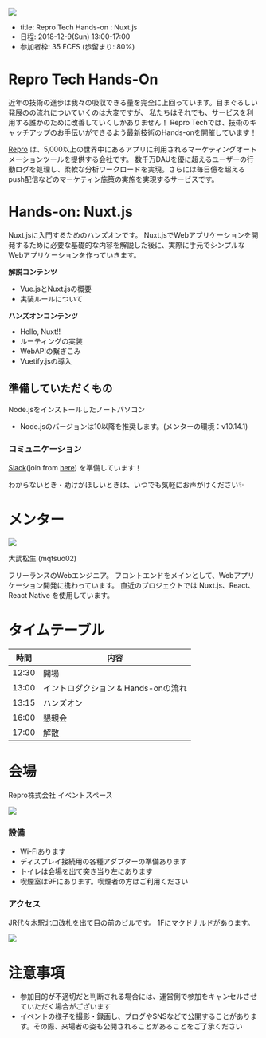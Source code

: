 ![](/hands-on/6/images/banner.png)

- title: Repro Tech Hands-on : Nuxt.js
- 日程: 2018-12-9(Sun) 13:00-17:00
- 参加者枠: 35 FCFS (歩留まり: 80%)

# Repro Tech Hands-On

近年の技術の進歩は我々の吸収できる量を完全に上回っています。目まぐるしい発展のの流れについていくのは大変ですが、
私たちはそれでも、サービスを利用する誰かのために改善していくしかありません！
Repro Techでは、技術のキャッチアップのお手伝いができるよう最新技術のHands-onを開催しています！

[Repro](https://repro.io) は、5,000以上の世界中にあるアプリに利用されるマーケティングオートメーションツールを提供する会社です。
数千万DAUを優に超えるユーザーの行動ログを処理し、柔軟な分析ワークロードを実現。さらには毎日億を超えるpush配信などのマーケティン施策の実施を実現するサービスです。

# Hands-on: Nuxt.js

Nuxt.jsに入門するためのハンズオンです。
Nuxt.jsでWebアプリケーションを開発するために必要な基礎的な内容を解説した後に、実際に手元でシンプルなWebアプリケーションを作っていきます。

**解説コンテンツ**

- Vue.jsとNuxt.jsの概要
- 実装ルールについて

**ハンズオンコンテンツ**

- Hello, Nuxt!!
- ルーティングの実装
- WebAPIの繋ぎこみ
- Vuetify.jsの導入

## 準備していただくもの

Node.jsをインストールしたノートパソコン

- Node.jsのバージョンは10以降を推奨します。(メンターの環境：v10.14.1)


### コミュニケーション

[Slack](https://repro-tech.slack.com/)(join from [here](https://join.slack.com/t/repro-tech/shared_invite/enQtNTA0ODg4NzQ3NzgwLTFjMTEwNDMyMTM0MGQ3ZjgxYjlmZjQzZTc5MjYyOTNkMzI0MTQxOWI0MzYzMTY0ZmJjZDE2MzM4NWNlYTQ2MmU)) を準備しています！

わからないとき・助けがほしいときは、いつでも気軽にお声がけください✨


# メンター

![](https://pbs.twimg.com/profile_images/1057145049694187520/_YQXxTWP_200x200.jpg)

大武松生 (mqtsuo02)

フリーランスのWebエンジニア。
フロントエンドをメインとして、Webアプリケーション開発に携わっています。
直近のプロジェクトでは Nuxt.js、React、React Native を使用しています。


# タイムテーブル

時間  | 内容
---   | ---
12:30 | 開場
13:00 | イントロダクション & Hands-onの流れ
13:15 | ハンズオン
16:00 | 懇親会
17:00 | 解散

# 会場

Repro株式会社 イベントスペース

![](https://github.com/reproio/repro-tech-meetup/blob/master/assets/images/repro-event-space.png?raw=true)

### 設備

- Wi-Fiあります
- ディスプレイ接続用の各種アダプターの準備あります
- トイレは会場を出て突き当り左にあります
- 喫煙室は9Fにあります。喫煙者の方はご利用ください

### アクセス

JR代々木駅北口改札を出て目の前のビルです。
1Fにマクドナルドがあります。

![](https://github.com/reproio/repro-tech-meetup/blob/master/assets/images/repro-access-1.png?raw=true)

# 注意事項

- 参加目的が不適切だと判断される場合には、運営側で参加をキャンセルさせていただく場合がございます
- イベントの様子を撮影・録画し、ブログやSNSなどで公開することがあります。その際、来場者の姿も公開されることがあることをご了承ください
